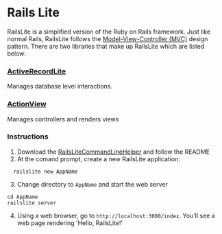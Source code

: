# Rails Lite
RailsLite is a simplified version of the Ruby on Rails framework. Just like normal Rails, RailsLite follows the [Model-View-Controller (MVC)](https://www.reddit.com/r/explainlikeimfive/comments/1fuoxe/eli5_what_is_mvcmodel_view_controller_architecture/cadz4yw) design pattern. There are two libraries that make up RailsLite which are listed below:

### [ActiveRecordLite](active_record)
Manages database level interactions.

### [ActionView](action_view)
Manages controllers and renders views

### Instructions
1. Download the [RailsLiteCommandLineHelper](https://github.com/waltertan12/RailsLiteCLHelper) and follow the README
2. At the comand prompt, create a new RailsLite application:
````
  railslite new AppName
````
3. Change directory to `AppName` and start the web server
````
cd AppName
railslite server
````
4. Using a web browser, go to `http://localhost:3000/index`. You'll see a web page rendering 'Hello, RailsLite!'
